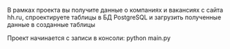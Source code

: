 В рамках проекта вы получите данные о компаниях и вакансиях с сайта hh.ru, спроектируете таблицы в БД PostgreSQL и загрузить полученные данные в созданные таблицы


Проект начинается с записи в консоли: python main.py
